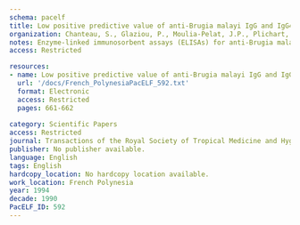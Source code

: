 ```yaml
---
schema: pacelf
title: Low positive predictive value of anti-Brugia malayi IgG and IgG4 serology for the diagnosis of Wuchereria bancrofti
organization: Chanteau, S., Glaziou, P., Moulia-Pelat, J.P., Plichart, C., Luquiaud, P., Cartel, J.L.
notes: Enzyme-linked immunosorbent assays (ELISAs) for anti-Brugia malayi immunoglobulin (Ig) G and IgG(4) were evaluated on sera from 1561 subjects in French Polynesia for the serodiagnosis of Wuchereria bancrofti filariasis, compared with the test for Onchocerca gibsoni circulating antigen (Og4C3) as a 'gold standard'. The sensitivity of the ELISA-IgG and ELISA-IgG(4) assays was 90.8% and 94.5%, and the specificity was 45.9% and 50.7%. The positive predictive values were 41% and 45% respectively for an antigen prevalence rate of 30%. Thus antibody prevalences exceeded by two-fold the antigen prevalence, which itself exceeded by two-fold the prevalence of microfilaraemia.
access: Restricted

resources:
- name: Low positive predictive value of anti-Brugia malayi IgG and IgG4 serology for the diagnosis of Wuchereria bancrofti
  url: '/docs/French_PolynesiaPacELF_592.txt'
  format: Electronic
  access: Restricted
  pages: 661-662
 
category: Scientific Papers
access: Restricted
journal: Transactions of the Royal Society of Tropical Medicine and Hygiene
publisher: No publisher available. 
language: English 
tags: English 
hardcopy_location: No hardcopy location available.
work_location: French Polynesia
year: 1994
decade: 1990
PacELF_ID: 592
---
```


